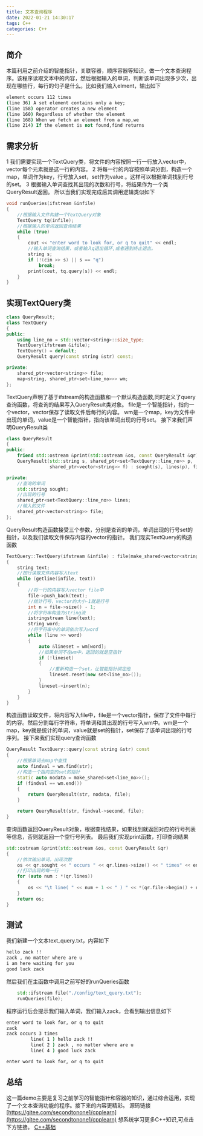 ```yaml
---
title: 文本查询程序
date: 2022-01-21 14:30:17
tags: C++
categories: C++
---
```

## 简介
本篇利用之前介绍的智能指针，关联容器，顺序容器等知识，做一个文本查询程序。该程序读取文本中的内容，然后根据输入的单词，判断该单词出现多少次，出现在哪些行，每行的句子是什么。比如我们输入elment，输出如下
``` cmd
element occurs 112 times
(line 36) A set element contains only a key;
(line 158) operator creates a new element
(line 160) Regardless of whether the element
(line 168) When we fetch an element from a map,we
(line 214) If the element is not found,find returns
```
<!--more-->
## 需求分析
1  我们需要实现一个TextQuery类，将文件的内容按照一行一行放入vector中，vector每个元素就是这一行的内容。
2  将每一行的内容按照单词分割，构造一个map，单词作为key，行号放入set，set作为value 。这样可以根据单词找到行号的set。
3  根据输入单词查找其出现的次数和行号，将结果作为一个类QueryResult返回。
所以当我们实现完成后其调用逻辑类似如下
``` cpp
void runQueries(ifstream &infile)
{
    //根据输入文件构建一个TextQuery对象
    TextQuery tq(infile);
    //根据输入的单词返回查询结果
    while (true)
    {
        cout << "enter word to look for, or q to quit" << endl;
        //输入单词查询结果，或者输入q退出循环,或者遇到终止退出。
        string s;
        if (!(cin >> s) || s == "q")
            break;
        print(cout, tq.query(s)) << endl;
    }
}
```
## 实现TextQuery类
``` cpp
class QueryResult;
class TextQuery
{
public:
    using line_no = std::vector<string>::size_type;
    TextQuery(ifstream &ifile);
    TextQuery() = default;
    QueryResult query(const string &str) const;

private:
    shared_ptr<vector<string>> file;
    map<string, shared_ptr<set<line_no>>> wm;
};
```
TextQuery声明了基于ifstream的构造函数和一个默认构造函数,同时定义了query查询函数，将查询的结果写入QueryResult类对象。
file是一个智能指针，指向一个vector，vector保存了读取文件后每行的内容。
wm是一个map，key为文件中出现的单词，value是一个智能指针，指向该单词出现的行号set。
接下来我们声明QueryResult类
``` cpp
class QueryResult
{
public:
    friend std::ostream &print(std::ostream &os, const QueryResult &qr);
    QueryResult(std::string s, shared_ptr<set<TextQuery::line_no>> p,
                shared_ptr<vector<string>> f) : sought(s), lines(p), file(f) {}

private:
    //查询的单词
    std::string sought;
    //出现的行号
    shared_ptr<set<TextQuery::line_no>> lines;
    //输入的文件
    shared_ptr<vector<string>> file;
};
```
QueryResult构造函数接受三个参数，分别是查询的单词，单词出现的行号set的指针，以及我们读取文件保存内容的vector的指针。
我们现实TextQuery的构造函数
``` cpp
TextQuery::TextQuery(ifstream &infile) : file(make_shared<vector<string>>())
{
    string text;
    //按行读取文件内容写入text
    while (getline(infile, text))
    {
        //将一行的内容写入vector file中
        file->push_back(text);
        //统计行号，vector的大小-1就是行号
        int n = file->size() - 1;
        //将字符串构造为string流
        istringstream line(text);
        string word;
        //将字符串中的单词依次写入word
        while (line >> word)
        {
            auto &lineset = wm[word];
            //如果单词不在wm中，返回的就是空指针
            if (!lineset)
            {
                //重新构造一个set，让智能指针绑定他
                lineset.reset(new set<line_no>());
            }
            lineset->insert(n);
        }
    }
}
```
构造函数读取文件，将内容写入file中，file是一个vector指针，保存了文件中每行的内容。然后分割每行字符串，将单词和其出现的行号写入wm中。wm是一个map，key就是统计的单词，value就是set的指针，set保存了该单词出现的行号序列。
接下来我们实现query查询函数
``` cpp
QueryResult TextQuery::query(const string &str) const
{
    //根据单词去map中查找
    auto findval = wm.find(str);
    //构造一个指向空的set的指针
    static auto nodata = make_shared<set<line_no>>();
    if (findval == wm.end())
    {
        return QueryResult(str, nodata, file);
    }

    return QueryResult(str, findval->second, file);
}
```
查询函数返回QueryResult对象，根据查找结果，如果找到就返回对应的行号列表等信息，否则就返回一个空行号列表。
最后我们实现print函数，打印查询结果
``` cpp
std::ostream &print(std::ostream &os, const QueryResult &qr)
{
    //依次输出单词，出现次数
    os << qr.sought << " occurs " << qr.lines->size() << " times" << endl;
    //打印出现的每一行
    for (auto num : *(qr.lines))
    {
        os << "\t line( " << num + 1 << " ) " << *(qr.file->begin() + num) << endl;
    }
    return os;
}
```
## 测试
我们新建一个文本text_query.txt，内容如下
``` bash
hello zack !!
zack , no matter where are u
i am here waiting for you 
good luck zack
```
然后我们在主函数中调用之前写好的runQueries函数
``` cpp
    std::ifstream file("./config/text_query.txt");
    runQueries(file);
```
程序运行后会提示我们输入单词，我们输入zack，会看到输出信息如下
``` cmd
enter word to look for, or q to quit
zack
zack occurs 3 times
         line( 1 ) hello zack !!
         line( 2 ) zack , no matter where are u
         line( 4 ) good luck zack

enter word to look for, or q to quit
```
## 总结
这一篇demo主要是复习之前学习的智能指针和容器的知识，通过综合运用，实现了一个文本查询功能的程序。接下来的内容更精彩。
源码链接
[https://gitee.com/secondtonone1/cpplearn](https://gitee.com/secondtonone1/cpplearn)
想系统学习更多C++知识,可点击下方链接。
[C++基础](https://llfc.club/category?catid=225RaiVNI8pFDD5L4m807g7ZwmF#!aid/23uSgIjfVfmwfhNGMprDFxL0uKL)
